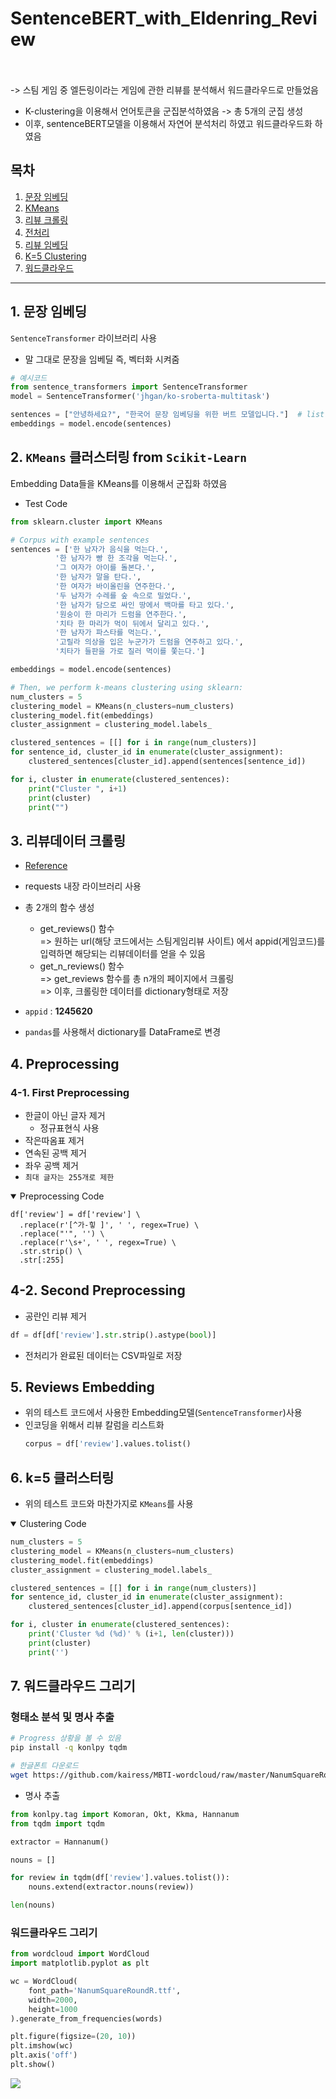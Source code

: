 # SentenceBERT_with_Eldenring_Review
<br></br>
-> 스팀 게임 중 엘든링이라는 게임에 관한 리뷰를 분석해서 워드클라우드로 만들었음

* K-clustering을 이용해서 언어토큰을 군집분석하였음 -> 총 5개의 군집 생성
* 이후, sentenceBERT모델을 이용해서 자연어 분석처리 하였고 워드클라우드화 하였음

## 목차
1. [문장 임베딩](#1.-문장-임베딩)
2. [KMeans](#2.-`KMeans`-클러스터링-from-`Scikit-Learn`)
3. [리뷰 크롤링](#3.-리뷰데이터-크롤링)
4. [전처리](#4.-Preprocessing)
5. [리뷰 임베딩](#5.-Reviews-Embedding)
6. [K=5 Clustering](#6.-k=5-클러스터링)
7. [워드클라우드](#7.-워드클라우드-그리기)

---
## 1. 문장 임베딩

`SentenceTransformer` 라이브러리 사용
  * 말 그대로 문장을 임베딜 즉, 벡터화 시켜줌
  ```python
  # 예시코드
  from sentence_transformers import SentenceTransformer
  model = SentenceTransformer('jhgan/ko-sroberta-multitask')

  sentences = ["안녕하세요?", "한국어 문장 임베딩을 위한 버트 모델입니다."]  # list형태로 저장
  embeddings = model.encode(sentences) 
  ```
  
  ## 2. `KMeans` 클러스터링 from `Scikit-Learn`
  
  Embedding Data들을 KMeans를 이용해서 군집화 하였음
  * Test Code
  ```python
  from sklearn.cluster import KMeans

  # Corpus with example sentences
  sentences = ['한 남자가 음식을 먹는다.',
            '한 남자가 빵 한 조각을 먹는다.',
            '그 여자가 아이를 돌본다.',
            '한 남자가 말을 탄다.',
            '한 여자가 바이올린을 연주한다.',
            '두 남자가 수레를 숲 속으로 밀었다.',
            '한 남자가 담으로 싸인 땅에서 백마를 타고 있다.',
            '원숭이 한 마리가 드럼을 연주한다.',
            '치타 한 마리가 먹이 뒤에서 달리고 있다.',
            '한 남자가 파스타를 먹는다.',
            '고릴라 의상을 입은 누군가가 드럼을 연주하고 있다.',
            '치타가 들판을 가로 질러 먹이를 쫓는다.']

  embeddings = model.encode(sentences)

  # Then, we perform k-means clustering using sklearn:
  num_clusters = 5
  clustering_model = KMeans(n_clusters=num_clusters)
  clustering_model.fit(embeddings)
  cluster_assignment = clustering_model.labels_

  clustered_sentences = [[] for i in range(num_clusters)]
  for sentence_id, cluster_id in enumerate(cluster_assignment):
      clustered_sentences[cluster_id].append(sentences[sentence_id])

  for i, cluster in enumerate(clustered_sentences):
      print("Cluster ", i+1)
      print(cluster)
      print("")
  ```

## 3. 리뷰데이터 크롤링
* [Reference](https://github.com/arditoibryan/datasets/blob/main/220226_steam/get_reviews.ipynb)
* requests 내장 라이브러리 사용
* 총 2개의 함수 생성
  * get_reviews() 함수<br>
  => 원하는 url(해당 코드에서는 스팀게임리뷰 사이트) 에서 appid(게임코드)를 입력하면 해당되는 리뷰데이터를 얻을 수 있음
  * get_n_reviews() 함수<br>
  => get_reviews 함수를 총 n개의 페이지에서 크롤링<br>
  => 이후, 크롤링한 데이터를 dictionary형태로 저장
  
* `appid` : **1245620**
* `pandas`를 사용해서 dictionary를 DataFrame로 변경

## 4. Preprocessing
### 4-1. First Preprocessing
* 한글이 아닌 글자 제거
  * 정규표현식 사용
* 작은따옴표 제거
* 연속된 공백 제거
* 좌우 공백 제거
* `최대 글자는 255개로 제한`
<details open>
  <summary>Preprocessing Code</summary>
  
  ```
  df['review'] = df['review'] \
    .replace(r'[^가-힣 ]', ' ', regex=True) \
    .replace("'", '') \
    .replace(r'\s+', ' ', regex=True) \
    .str.strip() \
    .str[:255]
  ```
</details>

## 4-2. Second Preprocessing
* 공란인 리뷰 제거
```python
df = df[df['review'].str.strip().astype(bool)]
```
* 전처리가 완료된 데이터는 CSV파일로 저장

## 5. Reviews Embedding

* 위의 테스트 코드에서 사용한 Embedding모델(`SentenceTransformer`)사용
* 인코딩을 위해서 리뷰 칼럼을 리스트화
  ```python
  corpus = df['review'].values.tolist()
  ```
## 6. k=5 클러스터링
* 위의 테스트 코드와 마찬가지로 `KMeans`를 사용

<details open>
  <summary>Clustering Code</summary>
  
  ```python
  num_clusters = 5
  clustering_model = KMeans(n_clusters=num_clusters)
  clustering_model.fit(embeddings)
  cluster_assignment = clustering_model.labels_

  clustered_sentences = [[] for i in range(num_clusters)]
  for sentence_id, cluster_id in enumerate(cluster_assignment):
      clustered_sentences[cluster_id].append(corpus[sentence_id])

  for i, cluster in enumerate(clustered_sentences):
      print('Cluster %d (%d)' % (i+1, len(cluster)))
      print(cluster)
      print('')
  ```
</details>

## 7. 워드클라우드 그리기
### 형태소 분석 및 명사 추출
```bash
# Progress 상황을 볼 수 있음
pip install -q konlpy tqdm

# 한글폰트 다운로드
wget https://github.com/kairess/MBTI-wordcloud/raw/master/NanumSquareRoundR.ttf 
```
* 명사 추출
```python
from konlpy.tag import Komoran, Okt, Kkma, Hannanum
from tqdm import tqdm

extractor = Hannanum()

nouns = []

for review in tqdm(df['review'].values.tolist()):
    nouns.extend(extractor.nouns(review))

len(nouns)
```

### 워드클라우드 그리기
```python
from wordcloud import WordCloud
import matplotlib.pyplot as plt

wc = WordCloud(
    font_path='NanumSquareRoundR.ttf',
    width=2000,
    height=1000
).generate_from_frequencies(words)

plt.figure(figsize=(20, 10))
plt.imshow(wc)
plt.axis('off')
plt.show()
```
<img src = 'https://user-images.githubusercontent.com/103639510/216264475-78e9baf1-4db9-40a2-81f1-e154697e30c0.png'>
